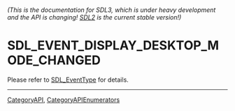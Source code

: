 ###### (This is the documentation for SDL3, which is under heavy development and the API is changing! [SDL2](https://wiki.libsdl.org/SDL2/) is the current stable version!)
# SDL_EVENT_DISPLAY_DESKTOP_MODE_CHANGED

Please refer to [SDL_EventType](SDL_EventType) for details.

----
[CategoryAPI](CategoryAPI), [CategoryAPIEnumerators](CategoryAPIEnumerators)

